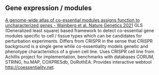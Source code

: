 ## Gene expression / modules

[A genome-wide atlas of co-essential modules assigns function to uncharacterized genes - Wainberg et al. Nature Genetics 2021](https://pubmed.ncbi.nlm.nih.gov/33859415/) GLS (Generalized least square) based framework to detect co-essential gene modules specific to cell / tissue types which can be candidates for perturbation experiments. Differs from CRISPR in the sense that CRISPR background is a single gene while co-essentiality models genetic and phenotype characteristics of a given cell line. Uses CRISPR cell line from Achillis project for implementation, benchmarks with databases CORUM, STRING, hu.MAP, COXPRESdb, DoRothEA. Provides interactive webtool <http://coessentiality.net>.
